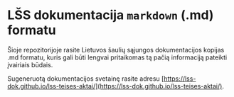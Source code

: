 # LŠS dokumentacija `markdown` (.md) formatu

Šioje repozitorijoje rasite Lietuvos šaulių sąjungos dokumentacijos kopijas .md formatu, kuris gali būti lengvai pritaikomas tą pačią informaciją pateikti įvairiais būdais.

Sugeneruotą dokumentacijos svetainę rasite adresu [https://lss-dok.github.io/lss-teises-aktai/](https://lss-dok.github.io/lss-teises-aktai/).
